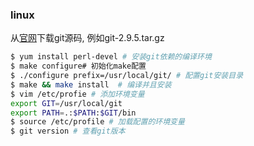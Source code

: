 ### linux

从[官网](https://mirrors.edge.kernel.org/pub/software/scm/git/)下载git源码, 例如git-2.9.5.tar.gz

```bash
$ yum install perl-devel # 安装git依赖的编译环境
$ make configure# 初始化make配置
$ ./configure prefix=/usr/local/git/ # 配置git安装目录
$ make && make install  # 编译并且安装
$ vim /etc/profie # 添加环境变量
export GIT=/usr/local/git
export PATH=.:$PATH:$GIT/bin
$ source /etc/profile # 加载配置的环境变量
$ git version # 查看git版本
```

